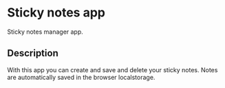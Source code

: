 # Sticky notes app

Sticky notes manager app. 

## Description 

With this app you can create and save and delete your sticky notes.
Notes are automatically saved in the browser localstorage.




